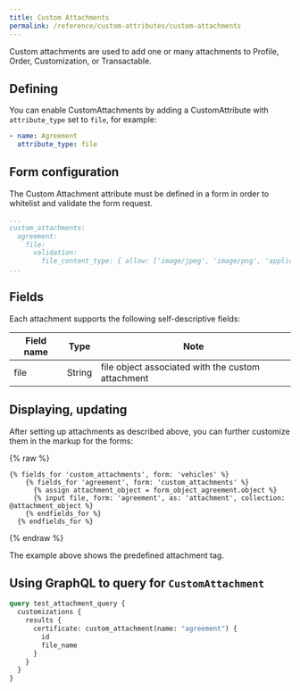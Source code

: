 ```yaml
---
title: Custom Attachments
permalink: /reference/custom-attributes/custom-attachments
---
```


Custom attachments are used to add one or many attachments to Profile, Order, Customization, or Transactable.

## Defining

You can enable CustomAttachments by adding a CustomAttribute with `attribute_type` set to `file`, for example:

```yml
- name: Agreement
  attribute_type: file
```

## Form configuration

The Custom Attachment attribute must be defined in a form in order to whitelist and validate the form request.

```yml
...
custom_attachments:
  agreement:
    file:
      validation:
        file_content_type: { allow: ['image/jpeg', 'image/png', 'application/pdf'] }
...
```

## Fields

Each attachment supports the following self-descriptive fields:

| Field name | Type   | Note                                              |
| ---------- | ------ | ------------------------------------------------- |
| file       | String | file object associated with the custom attachment |

## Displaying, updating

After setting up attachments as described above, you can further customize them in the markup for the forms:

{% raw %}

```liquid
{% fields_for 'custom_attachments', form: 'vehicles' %}
    {% fields_for 'agreement', form: 'custom_attachments' %}
      {% assign attachment_object = form_object_agreement.object %}
      {% input file, form: 'agreement', as: 'attachment', collection: @attachment_object %}
    {% endfields_for %}
  {% endfields_for %}
```

{% endraw %}

The example above shows the predefined attachment tag. 

## Using GraphQL to query for `CustomAttachment`

```graphql
query test_attachment_query {
  customizations {
    results {
      certificate: custom_attachment(name: "agreement") {
        id
        file_name
      }
    }
  }
}
```
